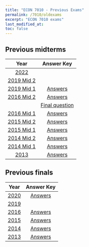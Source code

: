 ```yaml
---
title: "ECON 7010 - Previous Exams"
permalink: /7010/oldexams
excerpt: "ECON 7010 exams"
last_modified_at:
toc: false
---
```


## Previous midterms

| Year                                                  | Answer Key
| :---------------------------------------------------: | :--------------------------------------------------------: |
| [2022](https://rtgodwin.com/7010/exams/2022midans.pdf)   |   |
| [2019 Mid 2](https://rtgodwin.com/7010/exams/2019mid2.pdf)   |                                                            |
| [2019 Mid 1](https://rtgodwin.com/7010/exams/2019mid1.pdf)   | [Answers](https://rtgodwin.com/7010/exams/2019mid1ans.pdf)  |
| [2016 Mid 2](https://rtgodwin.com/7010/exams/2016mid2.pdf) | [Answers](https://rtgodwin.com/7010/exams/2016mid2ans.pdf) |
| | [Final question](https://rtgodwin.com/7010/exams/2016mid2ans2.pdf) |
| [2016 Mid 1](https://rtgodwin.com/7010/exams/2016mid1.pdf) | [Answers](https://rtgodwin.com/7010/exams/2016mid1ans.pdf) |
| [2015 Mid 2](https://rtgodwin.com/7010/exams/2015mid2.pdf)   | [Answers](https://rtgodwin.com/7010/exams/2015mid2ans.pdf)  |
| [2015 Mid 1](https://rtgodwin.com/7010/exams/2015mid1.pdf)   | [Answers](https://rtgodwin.com/7010/exams/2015mid1ans.pdf)  |
| [2014 Mid 2](https://rtgodwin.com/7010/exams/2014mid2.pdf)   | [Answers](https://rtgodwin.com/7010/exams/2014mid2ans.pdf)  |
| [2014 Mid 1](https://rtgodwin.com/7010/exams/2014mid1.pdf)   | [Answers](https://rtgodwin.com/7010/exams/2014mid1ans.pdf)  |
| [2013](https://rtgodwin.com/7010/exams/2013mid.pdf)   | [Answers](https://rtgodwin.com/7010/exams/2013midans.pdf)  |

## Previous finals

| Year                                                  | Answer Key
| :---------------------------------------------------: | :---------------------------------------------------------: |
| [2020](https://rtgodwin.com/7010/exams/2020final.pdf) | [Answers](https://rtgodwin.com/7010/exams/2020finalans.pdf) |
| [2019](https://rtgodwin.com/7010/exams/2019final.pdf) |  |
| [2016](https://rtgodwin.com/7010/exams/2016final.pdf) | [Answers](https://rtgodwin.com/7010/exams/2016finalans.pdf)                                                            |
| [2015](https://rtgodwin.com/7010/exams/2015final.pdf) | [Answers](https://rtgodwin.com/7010/exams/2015finalans.pdf) |
| [2014](https://rtgodwin.com/7010/exams/2014final.pdf) | [Answers](https://rtgodwin.com/7010/exams/2014finalans.pdf) |
| [2013](https://rtgodwin.com/7010/exams/2013final.pdf) | [Answers](https://rtgodwin.com/7010/exams/2013finalans.pdf) |
